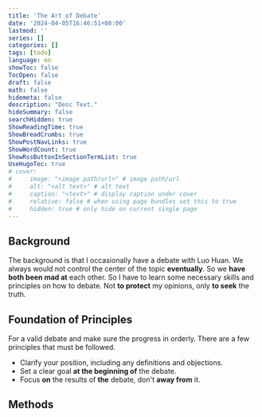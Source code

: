 ```yaml
---
title: 'The Art of Debate'
date: '2024-04-05T16:46:51+08:00'
lastmod: ''
series: []
categories: []
tags: [todo]
language: en
showToc: false
TocOpen: false
draft: false
math: false
hidemeta: false
description: "Desc Text."
hideSummary: false
searchHidden: true
ShowReadingTime: true
ShowBreadCrumbs: true
ShowPostNavLinks: true
ShowWordCount: true
ShowRssButtonInSectionTermList: true
UseHugoToc: true
# cover:
#     image: "<image path/url>" # image path/url
#     alt: "<alt text>" # alt text
#     caption: "<text>" # display caption under cover
#     relative: false # when using page bundles set this to true
#     hidden: true # only hide on current single page
---
```


## Background

The background is that I occasionally have a debate with Luo Huan. We always would not control the center of the topic **eventually**. So we **have both been mad at** each other. So I have to learn some necessary  skills and principles  on how to debate. Not **to protect** my opinions, only **to seek** the truth.

## Foundation of Principles 

For a valid debate and make sure the progress in orderly. There are a few principles that must be followed.

- Clarify your position, including any definitions and objections.
- Set a clear goal **at the beginning of** the debate.
- Focus **on** the results of **the** debate, don't **away from** it.

## Methods



